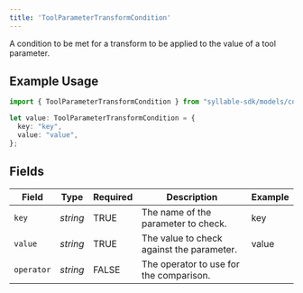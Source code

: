 ```yaml
---
title: 'ToolParameterTransformCondition'
---
```


A condition to be met for a transform to be applied to the value of a tool parameter.

## Example Usage

```typescript
import { ToolParameterTransformCondition } from "syllable-sdk/models/components";

let value: ToolParameterTransformCondition = {
  key: "key",
  value: "value",
};
```

## Fields

| Field                                     | Type                                      | Required                                  | Description                               | Example                                   |
| ----------------------------------------- | ----------------------------------------- | ----------------------------------------- | ----------------------------------------- | ----------------------------------------- |
| `key`                                     | *string*                                  | TRUE                        | The name of the parameter to check.       | key                                       |
| `value`                                   | *string*                                  | TRUE                        | The value to check against the parameter. | value                                     |
| `operator`                                | *string*                                  | FALSE                        | The operator to use for the comparison.   |                                           |
